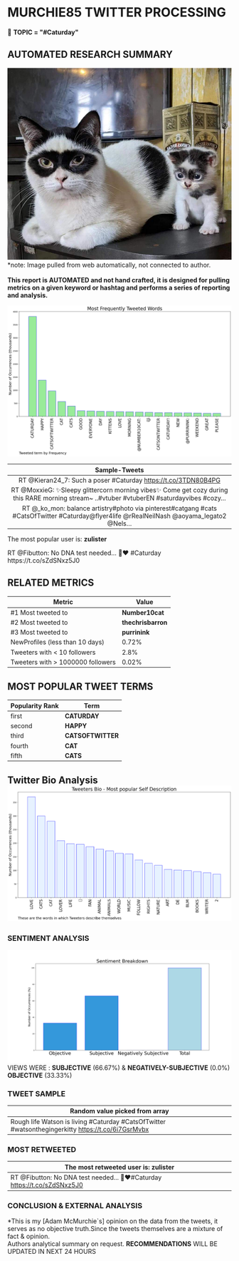 # MURCHIE85 TWITTER PROCESSING 
&#x1F34E; **TOPIC = "#Caturday"**

## AUTOMATED RESEARCH SUMMARY

![image](assets/2022-07-23hashtagImage.png)*note: Image pulled from web automatically, not connected to author.
<br></br>
<b> This report is AUTOMATED and not hand crafted, it is designed for pulling metrics on a given keyword or hashtag and performs a series of reporting and analysis.</b>



![image](assets/2022-07-23TWEETS.png)



|                **Sample-Tweets**        |
| :-------------: |
| RT @Kieran24_7: Such a poser #Caturday https://t.co/3TDN80B4PG |
| RT @MoxxieG: ✨Sleepy glittercorn morning vibes✨ Come get cozy during this RARE morning stream~ ..#vtuber #vtuberEN #saturdayvibes #cozy… |
| RT @_ko_mon: balance artistry#photo via pinterest#catgang #cats #CatsOfTwitter #Caturday@flyer4life @rRealNeilNash @aoyama_legato2 @Nels… |

The most popular user is: **zulister**
<div class="alert alert-block alert-danger"> RT @Fibutton: No DNA test needed... 🐾❤️
#Caturday https://t.co/sZdSNxz5J0</div>

## RELATED METRICS<br>
| Metric | Value |
| ------------- | ------------- |
| #1 Most tweeted to  | **Number10cat** |
| #2 Most tweeted to  | **thechrisbarron** |
| #3 Most tweeted to  | **purrinink** |
| NewProfiles (less than 10 days) | 0.72%  |
| Tweeters with < 10 followers  | 2.8%|
| Tweeters with > 1000000 followers  | 0.02%  |



## MOST POPULAR TWEET TERMS 


| Popularity Rank  | Term |
| ------------- | ------------- |
| first  | **CATURDAY**  |
| second  | **HAPPY**  |
| third  | **CATSOFTWITTER** |
| fourth  | **CAT**  |
| fifth  | **CATS**  |


## Twitter Bio Analysis![image](assets/2022-07-23BIO.png)
### SENTIMENT ANALYSIS
![image](assets/2022-07-23sentiment.png)
VIEWS WERE : **SUBJECTIVE**  (66.67%) & **NEGATIVELY-SUBJECTIVE** (0.0%) **OBJECTIVE** (33.33%)

### TWEET SAMPLE 
| Random value picked from array |
| ------------- |
|Rough life Watson is living #Caturday #CatsOfTwitter #watsonthegingerkitty https://t.co/6i7GsrMvbx |

### MOST RETWEETED 

| The most retweeted user is: **zulister**  |
| ------------- |
| RT @Fibutton: No DNA test needed... 🐾❤️#Caturday https://t.co/sZdSNxz5J0 |

### CONCLUSION & EXTERNAL ANALYSIS

*This is my [Adam McMurchie`s] opinion on the data from the tweets, it serves as no objective truth.Since the tweets themselves are a mixture of fact & opinion.<br>
Authors analytical summary on request.
**RECOMMENDATIONS** WILL BE UPDATED IN NEXT  24 HOURS <br>